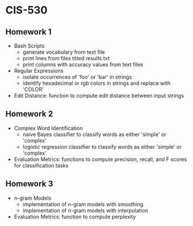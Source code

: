 # CIS-530

## Homework 1

* Bash Scripts
    * generate vocabulary from text file
    * print lines from files titled results.txt
    * print columns with accuracy values from text files
* Regular Expressions
    * isolate occurrences of 'foo' or 'bar' in strings
    * identify hexadecimal or rgb colors in strings and replace with 'COLOR'
* Edit Distance: function to compute edit distance between input strings
    
## Homework 2

* Complex Word Identification
    * naive Bayes classifier to classify words as either 'simple' or 'complex'
    * logistic regression classifier to classify words as either 'simple' or 'complex'
* Evaluation Metrics: functions to compute precision, recall, and F scores for classification tasks    

## Homework 3

* n-gram Models
    * implementation of n-gram models with smoothing 
    * implementation of n-gram models with interpolation
* Evaluation Metrics: function to compute perplexity
